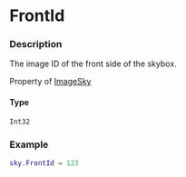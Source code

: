 # FrontId
### Description
The image ID of the front side of the skybox.

Property of [ImageSky](/classes/ImageSky/)

#### Type
`Int32`

### Example
```lua
sky.FrontId = 123
```

